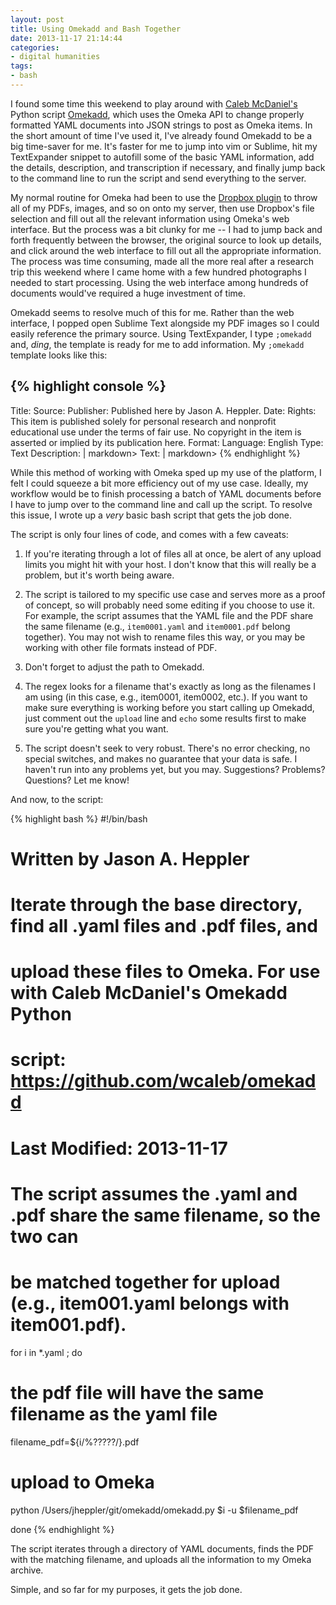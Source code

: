 ```yaml
---
layout: post
title: Using Omekadd and Bash Together
date: 2013-11-17 21:14:44
categories: 
- digital humanities
tags:
- bash
---
```


I found some time this weekend to play around with [Caleb McDaniel's](http://wcm1.web.rice.edu) Python script [Omekadd](https://github.com/wcaleb/omekadd), which uses the Omeka API to change properly formatted YAML documents into JSON strings to post as Omeka items. In the short amount of time I've used it, I've already found Omekadd to be a big time-saver for me. It's faster for me to jump into vim or Sublime, hit my TextExpander snippet to autofill some of the basic YAML information, add the details, description, and transcription if necessary, and finally jump back to the command line to run the script and send everything to the server. 

My normal routine for Omeka had been to use the [Dropbox plugin](http://omeka.org/codex/Plugin_API) to throw all of my PDFs, images, and so on onto my server, then use Dropbox's file selection and fill out all the relevant information using Omeka's web interface. But the process was a bit clunky for me -- I had to jump back and forth frequently between the browser, the original source to look up details, and click around the web interface to fill out all the appropriate information. The process was time consuming, made all the more real after a research trip this weekend where I came home with a few hundred photographs I needed to start processing. Using the web interface among hundreds of documents would've required a huge investment of time. 

Omekadd seems to resolve much of this for me. Rather than the web interface, I popped open Sublime Text alongside my PDF images so I could easily reference the primary source. Using TextExpander, I type `;omekadd` and, *ding*, the template is ready for me to add information. My `;omekadd` template looks like this:

{% highlight console %}
---
Title: 
Source: 
Publisher: Published here by Jason A. Heppler.
Date: 
Rights: This item is published solely for personal research and nonprofit educational use under the terms of fair use. No copyright in the item is asserted or implied by its publication here.
Format: 
Language: English
Type: Text
Description: |
    markdown> 
Text: |
    markdown> 
{% endhighlight %}

While this method of working with Omeka sped up my use of the platform, I felt I could squeeze a bit more efficiency out of my use case. Ideally, my workflow would be to finish processing a batch of YAML documents before I have to jump over to the command line and call up the script. To resolve this issue, I wrote up a *very* basic bash script that gets the job done. 

The script is only four lines of code, and comes with a few caveats:

1) If you're iterating through a lot of files all at once, be alert of any upload limits you might hit with your host. I don't know that this will really be a problem, but it's worth being aware.

2) The script is tailored to my specific use case and serves more as a proof of concept, so will probably need some editing if you choose to use it. For example, the script assumes that the YAML file and the PDF share the same filename (e.g., `item0001.yaml` and `item0001.pdf` belong together). You may not wish to rename files this way, or you may be working with other file formats instead of PDF. 

3) Don't forget to adjust the path to Omekadd.

4) The regex looks for a filename that's exactly as long as the filenames I am using (in this case, e.g., item0001, item0002, etc.). If you want to make sure everything is working before you start calling up Omekadd, just comment out the `upload` line and `echo` some results first to make sure you're getting what you want. 

5) The script doesn't seek to very robust. There's no error checking, no special switches, and makes no guarantee that your data is safe. I haven't run into any problems yet, but you may. Suggestions? Problems? Questions? Let me know!

And now, to the script:

{% highlight bash %}
#!/bin/bash
 
# Written by Jason A. Heppler
# Iterate through the base directory, find all .yaml files and .pdf files, and
# upload these files to Omeka. For use with Caleb McDaniel's Omekadd Python 
# script: https://github.com/wcaleb/omekadd
#
# Last Modified: 2013-11-17
 
 # The script assumes the .yaml and .pdf share the same filename, so the two can
 # be matched together for upload (e.g., item001.yaml belongs with item001.pdf).
 
for i in *.yaml ; do
 
  # the pdf file will have the same filename as the yaml file
  filename_pdf=${i/%?????/}.pdf
 
  # upload to Omeka
  python /Users/jheppler/git/omekadd/omekadd.py $i -u $filename_pdf
 
done
{% endhighlight %}

The script iterates through a directory of YAML documents, finds the PDF with the matching filename, and uploads all the information to my Omeka archive. 

Simple, and so far for my purposes, it gets the job done. 
